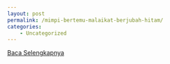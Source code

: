 ```yaml
---
layout: post
permalink: /mimpi-bertemu-malaikat-berjubah-hitam/
categories:
    - Uncategorized
---
```


[Baca Selengkapnya](/07)